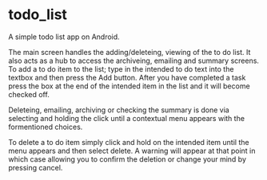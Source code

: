todo_list
============

A simple todo list app on Android.

The main screen handles the adding/deleteing, viewing of the to do list. It also
acts as a hub to access the archiveing, emailing and summary screens. To add a
to do item to the list; type in the intended to do text into the textbox and then
press the Add button. After you have completed a task press the box at the end
of the intended item in the list and it will become checked off.

Deleteing, emailing, archiving or checking the summary is done via selecting
and holding the click until a contextual menu appears with the formentioned
choices.

To delete a to do item simply click and hold on the intended item until the menu
appears and then select delete. A warning will appear at that point in which case
allowing you to confirm the deletion or change your mind by pressing cancel.